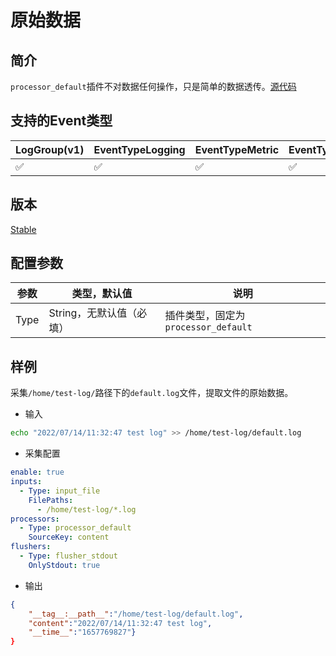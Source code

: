 # 原始数据

## 简介

`processor_default`插件不对数据任何操作，只是简单的数据透传。[源代码](https://github.com/alibaba/loongcollector/blob/main/plugins/processor/defaultone/processor_default.go)

## 支持的Event类型

| LogGroup(v1) | EventTypeLogging | EventTypeMetric | EventTypeSpan |
| ------------ | ---------------- | --------------- | ------------- |
|      ✅      |      ✅           |       ✅        |       ✅      |

## 版本

[Stable](../../stability-level.md)

## 配置参数

| 参数 | 类型，默认值 | 说明 |
| - | - | - |
| Type    | String，无默认值（必填） | 插件类型，固定为`processor_default`      |

## 样例

采集`/home/test-log/`路径下的`default.log`文件，提取文件的原始数据。

* 输入

```bash
echo "2022/07/14/11:32:47 test log" >> /home/test-log/default.log
```

* 采集配置

```yaml
enable: true
inputs:
  - Type: input_file
    FilePaths: 
      - /home/test-log/*.log
processors:
  - Type: processor_default
    SourceKey: content
flushers:
  - Type: flusher_stdout
    OnlyStdout: true
```

* 输出

```json
{
    "__tag__:__path__":"/home/test-log/default.log",
    "content":"2022/07/14/11:32:47 test log",
    "__time__":"1657769827"}
}
```
